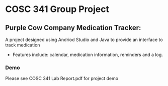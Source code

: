 # COSC 341 Group Project
## Purple Cow Company Medication Tracker:  
A project designed using Andriod Studio and Java to provide an interface to track medication  
* Features include: calendar, medication information, reminders and a log.  

### Demo  
Please see COSC 341 Lab Report.pdf for project demo
  
